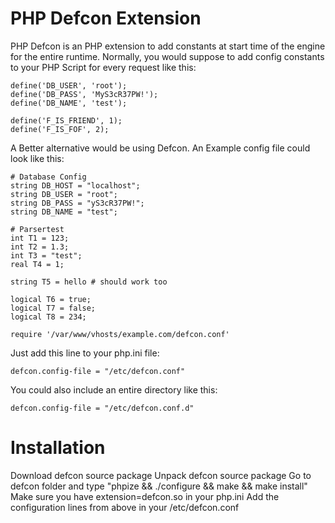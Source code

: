 PHP Defcon Extension
====================

PHP Defcon is an PHP extension to add constants at start time of the engine for the entire runtime.
Normally, you would suppose to add config constants to your PHP Script for every request like this:

	define('DB_USER', 'root');
	define('DB_PASS', 'MyS3cR37PW!');
	define('DB_NAME', 'test');

	define('F_IS_FRIEND', 1);
	define('F_IS_FOF', 2);

A Better alternative would be using Defcon. An Example config file could look like this:

	# Database Config
	string DB_HOST = "localhost";
	string DB_USER = "root";
	string DB_PASS = "yS3cR37PW!";
	string DB_NAME = "test";

	# Parsertest
	int T1 = 123;
	int T2 = 1.3;
	int T3 = "test";
	real T4 = 1;

	string T5 = hello # should work too

	logical T6 = true;
	logical T7 = false;
	logical T8 = 234;

	require '/var/www/vhosts/example.com/defcon.conf'

Just add this line to your php.ini file:

	defcon.config-file = "/etc/defcon.conf"

You could also include an entire directory like this:

	defcon.config-file = "/etc/defcon.conf.d"


Installation
============

Download defcon source package
Unpack defcon source package
Go to defcon folder and type "phpize && ./configure && make && make install"
Make sure you have extension=defcon.so in your php.ini
Add the configuration lines from above in your /etc/defcon.conf

